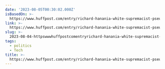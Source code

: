 ```yaml
---
date: '2023-08-05T00:30:02.000Z'
isBasedOn: >-
  https://www.huffpost.com/entry/richard-hanania-white-supremacist-pseudonym-richard-hoste_n_64c93928e4b021e2f295e817
link: >-
  https://www.huffpost.com/entry/richard-hanania-white-supremacist-pseudonym-richard-hoste_n_64c93928e4b021e2f295e817
slug: >-
  2023-08-04-httpswwwhuffpostcomentryrichard-hanania-white-supremacist-pseudonym-richard-hosten64c93928e4b021e2f295e817
tags:
  - politics
  - Tech
title: >-
  https://www.huffpost.com/entry/richard-hanania-white-supremacist-pseudonym-richard-hoste_n_64c93928e4b021e2f295e817
---
```


